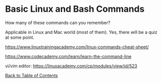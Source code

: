 # Basic Linux and Bash Commands

How many of these commands can you remember?

Applicable in Linux and Mac world (most of them). Yes, there will be a quiz at some point.

https://www.linuxtrainingacademy.com/linux-commands-cheat-sheet/

https://www.codecademy.com/learn/learn-the-command-line

vi/vim editor: https://linuxacademy.com/cp/modules/view/id/523

[Back to Table of Contents](https://github.com/Pomona-ITS/DailyChallenges/blob/main/README.md)
